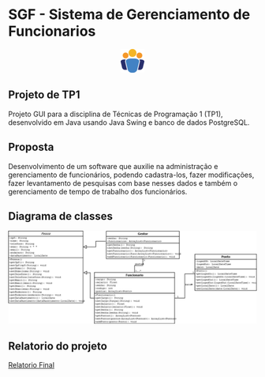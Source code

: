 # SGF - Sistema de Gerenciamento de Funcionarios

<div style="text-align: center;">
    <img src="./SistemaDeFuncionarios/src/images/icon.png">
</div>

## Projeto de TP1
Projeto GUI para a disciplina de Técnicas de Programação 1 (TP1), desenvolvido em Java usando Java Swing e banco de dados PostgreSQL.

## Proposta
Desenvolvimento de um software que auxilie na administração e gerenciamento de funcionários, podendo cadastra-los, fazer modificações, fazer levantamento de pesquisas com base nesses dados e também o gerenciamento de tempo de trabalho dos funcionários.

## Diagrama de classes
<div style="text-align: center;">
    <img src="./DiagramaSistema.png">
</div>

## Relatorio do projeto
<a href="./Relatório Final.pdf">Relatorio Final</a>

